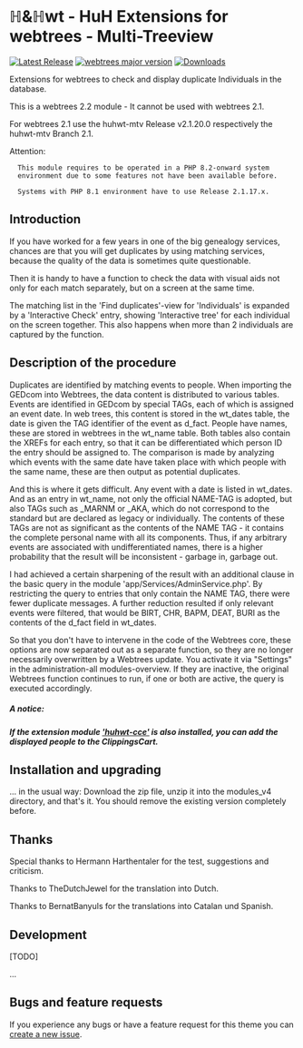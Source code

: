 ℍ&ℍwt - HuH Extensions for webtrees - Multi-Treeview
============================

[![Latest Release](https://img.shields.io/github/v/release/huhwt/huhwt-mtv)][1]
[![webtrees major version](https://img.shields.io/badge/webtrees-v2.1-green)][2]
[![Downloads](https://img.shields.io/github/downloads/huhwt/huhwt-mtv/total)]()

Extensions for webtrees to check and display duplicate Individuals in the database.

This is a webtrees 2.2 module - It cannot be used with webtrees 2.1.

For webtrees 2.1 use the huhwt-mtv Release v2.1.20.0 respectively the huhwt-mtv Branch 2.1.

Attention:
~~~
  This module requires to be operated in a PHP 8.2-onward system 
  environment due to some features not have been available before.

  Systems with PHP 8.1 environment have to use Release 2.1.17.x.
~~~

Introduction
------------

If you have worked for a few years in one of the big genealogy services, chances are that you will get duplicates by using matching services, because the quality of the data is sometimes quite questionable.

Then it is handy to have a function to check the data with visual aids not only for each match separately, but on a screen at the same time.

The matching list in the 'Find duplicates'-view for 'Individuals' is expanded by a 'Interactive Check' entry, showing 'Interactive tree' for each individual on the screen together. This also happens when more than 2 individuals are captured by the function.

Description of the procedure
----------------------------

Duplicates are identified by matching events to people. When importing the GEDcom into Webtrees, the data content is distributed to various tables. Events are identified in GEDcom by special TAGs, each of which is assigned an event date. In web trees, this content is stored in the wt_dates table, the date is given the TAG identifier of the event as d_fact. People have names, these are stored in webtrees in the wt_name table. Both tables also contain the XREFs for each entry, so that it can be differentiated which person ID the entry should be assigned to. The comparison is made by analyzing which events with the same date have taken place with which people with the same name, these are then output as potential duplicates.

And this is where it gets difficult. Any event with a date is listed in wt_dates. And as an entry in wt_name, not only the official NAME-TAG is adopted, but also TAGs such as _MARNM or _AKA, which do not correspond to the standard but are declared as legacy or individually. The contents of these TAGs are not as significant as the contents of the NAME TAG - it contains the complete personal name with all its components. Thus, if any arbitrary events are associated with undifferentiated names, there is a higher probability that the result will be inconsistent - garbage in, garbage out.

I had achieved a certain sharpening of the result with an additional clause in the basic query in the module 'app/Services/AdminService.php'. By restricting the query to entries that only contain the NAME TAG, there were fewer duplicate messages. A further reduction resulted if only relevant events were filtered, that would be BIRT, CHR, BAPM, DEAT, BURI as the contents of the d_fact field in wt_dates.

So that you don't have to intervene in the code of the Webtrees core, these options are now separated out as a separate function, so they are no longer necessarily overwritten by a Webtrees update. You activate it via "Settings" in the administration-all modules-overview. If they are inactive, the original Webtrees function continues to run, if one or both are active, the query is executed accordingly.

##### A notice:
##### If the extension module ['huhwt-cce'](https://github.com/huhwt/huhwt-cce) is also installed, you can add the displayed people to the ClippingsCart.


Installation and upgrading
--------------------------
... in the usual way: Download the zip file, unzip it into the modules_v4 directory, and that's it. You should remove the existing version completely before.

Thanks
--------------------------

Special thanks to Hermann Harthentaler for the test, suggestions and criticism.

Thanks to TheDutchJewel for the translation into Dutch.

Thanks to BernatBanyuls for the translations into Catalan und Spanish.

Development
-------------------------

[TODO]

...

Bugs and feature requests
-------------------------
If you experience any bugs or have a feature request for this theme you can [create a new issue][3].

[1]: https://github.com/huhwt/huhwt-mtv/releases/latest
[2]: https://webtrees.net/download
[3]: https://github.com/huhwt/huhwt-mtv/issues?state=open